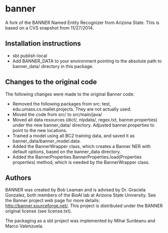 banner
======

A fork of the BANNER Named Entity Recognizer from Arizona State.
This is based on a CVS snapshot from 11/27/2014.

Installation instructions
-------------------------

* sbt publish-local
* Add BANNER_DATA to your environment pointing to the absolute path to banner_data/ directory in this package.

Changes to the original code
----------------------------

The following changes were made to the original Banner code:
* Removed the following packages from src: test, edu.umass.cs.mallet.projects. They are not actually used.
* Moved the code from src/ to src/main/java/
* Moved all data resources (dict/, nlpdata/, regex.txt, banner.properties) under the new banner_data/ directory. Adjusted banner.properties to point to the new locations.
* Trained a model using all BC2 training data, and saved it as banner_data/banner_model.data.
* Added the BannerWrapper class, which creates a Banner NER with default options, based on the banner_data directory.
* Added the BannerProperties BannerProperties.load(Properties properties) method, which is needed by the BannerWrapper class.

Authors
-------

BANNER was created by Bob Leaman and is advised by Dr. Graciela Gonzalez, both members of the BioAI lab at Arizona State University. See the Banner project web page for more details: http://banner.sourceforge.net/. This project is distributed under the BANNER original license (see license.txt).

The packaging as a sbt project was implemented by Mihai Surdeanu and Marco Valenzuela.
